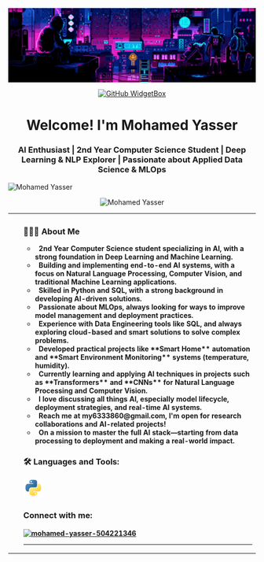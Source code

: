 <img align="center" src="assets/banner.gif" alt="banner">

<div style="text-align: center;"> 
  
[![GitHub WidgetBox](https://github-widgetbox.vercel.app/api/profile?username=yasserjr17&data=followers,repositories,stars,commits&theme=dark)](https://github.com/1AyaNabil1/github-widgetbox) 
</div>

<h1 align="center">Welcome! I'm Mohamed Yasser</h1>
<h3 align="center">AI Enthusiast | 2nd Year Computer Science Student | Deep Learning & NLP Explorer | Passionate about Applied Data Science & MLOps</h3>
<p align="left"> <img src="https://komarev.com/ghpvc/?username=yasserjr178&label=Profile%20views&color=0e75b6&style=flat" alt="Mohamed Yasser" /> </p>

<p align="center"> <img src="https://github-profile-trophy.vercel.app/?username=yasserjr17&column=-1&theme=onedark" alt="Mohamed Yasser" /></p>

<table style="width:100%", align="center">
    <tr>
        <th align="Left">
                <ul>
<h3> 👨🏻‍💻 About Me </h3>
<ul> 
    <li> &nbsp; 2nd Year Computer Science student specializing in AI, with a strong foundation in Deep Learning and Machine Learning.</li>
    <li> &nbsp; Building and implementing end-to-end AI systems, with a focus on Natural Language Processing, Computer Vision, and traditional Machine Learning applications.</li>
    <li> &nbsp; Skilled in Python and SQL, with a strong background in developing AI-driven solutions.</li>
    <li> &nbsp; Passionate about MLOps, always looking for ways to improve model management and deployment practices.</li>
    <li> &nbsp; Experience with Data Engineering tools like SQL, and always exploring cloud-based and smart solutions to solve complex problems.</li>
    <li> &nbsp; Developed practical projects like **Smart Home** automation and **Smart Environment Monitoring** systems (temperature, humidity).</li>
    <li> &nbsp; Currently learning and applying AI techniques in projects such as **Transformers** and **CNNs** for Natural Language Processing and Computer Vision.</li>
    <li> &nbsp; I love discussing all things AI, especially model lifecycle, deployment strategies, and real-time AI systems.</li>
    <li> &nbsp; Reach me at <b>my6333860@gmail.com</b>, I'm open for research collaborations and AI-related projects!</li>
    <li> &nbsp; On a mission to master the full AI stack—starting from data processing to deployment and making a real-world impact.</li>
</ul>


### 🛠️ Languages and Tools:
<p align="left">
  <img src="https://raw.githubusercontent.com/devicons/devicon/master/icons/python/python-original.svg" alt="python" width="40" height="40"/>

  <!-- ضيف باقي الأدوات اللي انت شغال بيها -->
  <h3 align="left">Connect with me:</h3>
                    <p align="left">
                        <a href="www.linkedin.com/in/mohamed-yasser-504221346" target="blank"><img align="center" src="https://raw.githubusercontent.com/rahuldkjain/github-profile-readme-generator/master/src/images/icons/Social/linked-in-alt.svg" alt="mohamed-yasser-504221346" height="30" width="35" /></a>
</p>

---

<!--
**yasserjr17/yasserjr17** is a ✨ _special_ ✨ repository because its `README.md` (this file) appears on your GitHub profile.

Here are some ideas to get you started:

- 🔭 I’m currently working on ...
- 🌱 I’m currently learning ...
- 👯 I’m looking to collaborate on ...
- 🤔 I’m looking for help with ...
- 💬 Ask me about ...
- 📫 How to reach me: ...
- 😄 Pronouns: ...
- ⚡ Fun fact: ...
-->

